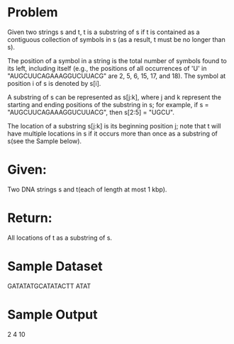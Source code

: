 # Problem

Given two strings s and t, t is a substring of s if t is contained as a contiguous collection of symbols in s (as a result,
t must be no longer than s).

The position of a symbol in a string is the total number of symbols found to its left, including itself (e.g., the positions
of all occurrences of 'U' in "AUGCUUCAGAAAGGUCUUACG" are 2, 5, 6, 15, 17, and 18). The symbol at position i of s is denoted
by s[i].

A substring of s can be represented as s[j:k], where j and k represent the starting and ending positions of the substring in
s; for example, if s = "AUGCUUCAGAAAGGUCUUACG", then s[2:5] = "UGCU".

The location of a substring s[j:k] is its beginning position j; note that t will have multiple locations in s if it occurs 
more than once as a substring of s(see the Sample below).

# Given: 
Two DNA strings s and t(each of length at most 1 kbp).

# Return:
All locations of t as a substring of s.

# Sample Dataset

GATATATGCATATACTT
ATAT

# Sample Output

2 4 10

